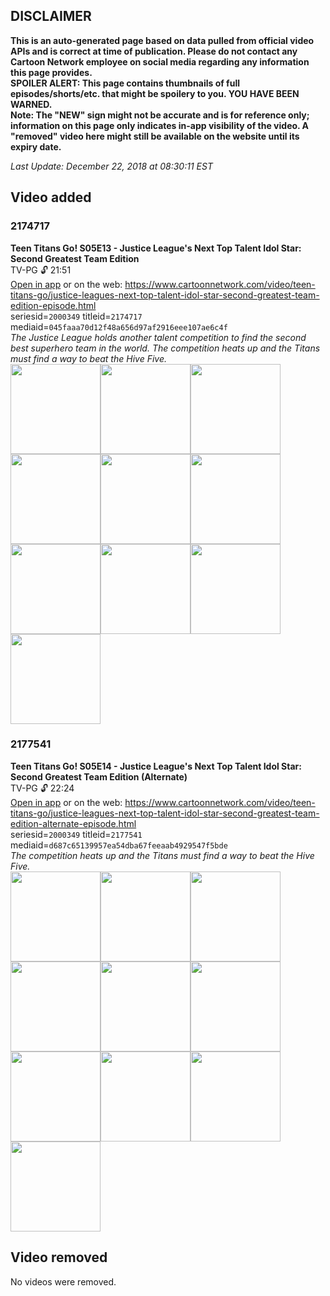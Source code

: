 ## DISCLAIMER
**This is an auto-generated page based on data pulled from official video APIs and is correct at time of publication. Please do not contact any Cartoon Network employee on social media regarding any information this page provides.**  
**SPOILER ALERT: This page contains thumbnails of full episodes/shorts/etc. that might be spoilery to you. YOU HAVE BEEN WARNED.**  
**Note: The "NEW" sign might not be accurate and is for reference only; information on this page only indicates in-app visibility of the video. A "removed" video here might still be available on the website until its expiry date.**  

_Last Update: December 22, 2018 at 08:30:11 EST_
## Video added
### 2174717
**Teen Titans Go! S05E13 - Justice League's Next Top Talent Idol Star: Second Greatest Team Edition**  
TV-PG 🔓 21:51  
[Open in app](https://tinyurl.com/y6wt2zbv) or on the web: https://www.cartoonnetwork.com/video/teen-titans-go/justice-leagues-next-top-talent-idol-star-second-greatest-team-edition-episode.html  
seriesid=`2000349` titleid=`2174717` mediaid=`045faaa70d12f48a656d97af2916eee107ae6c4f`  
_The Justice League holds another talent competition to find the second best superhero team in the world. The competition heats up and the Titans must find a way to beat the Hive Five._  
<a href="https://s3.amazonaws.com/cn-orchestrator/2174717_001_1280x720.jpg"><img src="https://s3.amazonaws.com/cn-orchestrator/2174717_001_640x360.jpg" height="144px" /></a><a href="https://s3.amazonaws.com/cn-orchestrator/2174717_002_1280x720.jpg"><img src="https://s3.amazonaws.com/cn-orchestrator/2174717_002_640x360.jpg" height="144px" /></a><a href="https://s3.amazonaws.com/cn-orchestrator/2174717_003_1280x720.jpg"><img src="https://s3.amazonaws.com/cn-orchestrator/2174717_003_640x360.jpg" height="144px" /></a><a href="https://s3.amazonaws.com/cn-orchestrator/2174717_004_1280x720.jpg"><img src="https://s3.amazonaws.com/cn-orchestrator/2174717_004_640x360.jpg" height="144px" /></a><a href="https://s3.amazonaws.com/cn-orchestrator/2174717_005_1280x720.jpg"><img src="https://s3.amazonaws.com/cn-orchestrator/2174717_005_640x360.jpg" height="144px" /></a><a href="https://s3.amazonaws.com/cn-orchestrator/2174717_006_1280x720.jpg"><img src="https://s3.amazonaws.com/cn-orchestrator/2174717_006_640x360.jpg" height="144px" /></a><a href="https://s3.amazonaws.com/cn-orchestrator/2174717_007_1280x720.jpg"><img src="https://s3.amazonaws.com/cn-orchestrator/2174717_007_640x360.jpg" height="144px" /></a><a href="https://s3.amazonaws.com/cn-orchestrator/2174717_008_1280x720.jpg"><img src="https://s3.amazonaws.com/cn-orchestrator/2174717_008_640x360.jpg" height="144px" /></a><a href="https://s3.amazonaws.com/cn-orchestrator/2174717_009_1280x720.jpg"><img src="https://s3.amazonaws.com/cn-orchestrator/2174717_009_640x360.jpg" height="144px" /></a><a href="https://s3.amazonaws.com/cn-orchestrator/2174717_010_1280x720.jpg"><img src="https://s3.amazonaws.com/cn-orchestrator/2174717_010_640x360.jpg" height="144px" /></a>
### 2177541
**Teen Titans Go! S05E14 - Justice League's Next Top Talent Idol Star: Second Greatest Team Edition (Alternate)**  
TV-PG 🔓 22:24  
[Open in app](https://tinyurl.com/yacpekxg) or on the web: https://www.cartoonnetwork.com/video/teen-titans-go/justice-leagues-next-top-talent-idol-star-second-greatest-team-edition-alternate-episode.html  
seriesid=`2000349` titleid=`2177541` mediaid=`d687c65139957ea54dba67feeaab4929547f5bde`  
_The competition heats up and the Titans must find a way to beat the Hive Five._  
<a href="https://s3.amazonaws.com/cn-orchestrator/2177541_001_1280x720.jpg"><img src="https://s3.amazonaws.com/cn-orchestrator/2177541_001_640x360.jpg" height="144px" /></a><a href="https://s3.amazonaws.com/cn-orchestrator/2177541_002_1280x720.jpg"><img src="https://s3.amazonaws.com/cn-orchestrator/2177541_002_640x360.jpg" height="144px" /></a><a href="https://s3.amazonaws.com/cn-orchestrator/2177541_003_1280x720.jpg"><img src="https://s3.amazonaws.com/cn-orchestrator/2177541_003_640x360.jpg" height="144px" /></a><a href="https://s3.amazonaws.com/cn-orchestrator/2177541_004_1280x720.jpg"><img src="https://s3.amazonaws.com/cn-orchestrator/2177541_004_640x360.jpg" height="144px" /></a><a href="https://s3.amazonaws.com/cn-orchestrator/2177541_005_1280x720.jpg"><img src="https://s3.amazonaws.com/cn-orchestrator/2177541_005_640x360.jpg" height="144px" /></a><a href="https://s3.amazonaws.com/cn-orchestrator/2177541_006_1280x720.jpg"><img src="https://s3.amazonaws.com/cn-orchestrator/2177541_006_640x360.jpg" height="144px" /></a><a href="https://s3.amazonaws.com/cn-orchestrator/2177541_007_1280x720.jpg"><img src="https://s3.amazonaws.com/cn-orchestrator/2177541_007_640x360.jpg" height="144px" /></a><a href="https://s3.amazonaws.com/cn-orchestrator/2177541_008_1280x720.jpg"><img src="https://s3.amazonaws.com/cn-orchestrator/2177541_008_640x360.jpg" height="144px" /></a><a href="https://s3.amazonaws.com/cn-orchestrator/2177541_009_1280x720.jpg"><img src="https://s3.amazonaws.com/cn-orchestrator/2177541_009_640x360.jpg" height="144px" /></a><a href="https://s3.amazonaws.com/cn-orchestrator/2177541_010_1280x720.jpg"><img src="https://s3.amazonaws.com/cn-orchestrator/2177541_010_640x360.jpg" height="144px" /></a>
## Video removed
No videos were removed.
